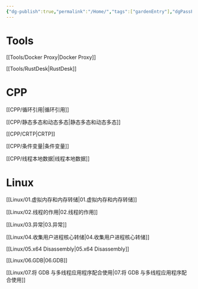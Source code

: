 ```yaml
---
{"dg-publish":true,"permalink":"/Home/","tags":["gardenEntry"],"dgPassFrontmatter":true}
---
```




# Tools

[[Tools/Docker Proxy\|Docker Proxy]]

[[Tools/RustDesk\|RustDesk]]
# CPP

[[CPP/循环引用\|循环引用]]

[[CPP/静态多态和动态多态\|静态多态和动态多态]]

[[CPP/CRTP\|CRTP]]

[[CPP/条件变量\|条件变量]]

[[CPP/线程本地数据\|线程本地数据]]
# Linux

[[Linux/01.虚拟内存和内存转储\|01.虚拟内存和内存转储]]

[[Linux/02.线程的作用\|02.线程的作用]]

[[Linux/03.异常\|03.异常]]

[[Linux/04.收集用户进程核心转储\|04.收集用户进程核心转储]]

[[Linux/05.x64 Disassembly\|05.x64 Disassembly]]

[[Linux/06.GDB\|06.GDB]]

[[Linux/07.将 GDB 与多线程应用程序配合使用\|07.将 GDB 与多线程应用程序配合使用]]

